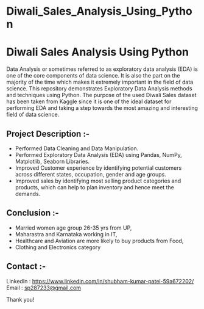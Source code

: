 # Diwali_Sales_Analysis_Using_Python
# Diwali Sales Analysis Using Python

Data Analysis or sometimes referred to as exploratory data analysis (EDA) is one of the core components of data science. It is also the part on the majority of the time which makes it extremely important in the field of data science. This repository demonstrates Exploratory Data Analysis methods and techniques using Python. The purpose of the used Diwali Sales dataset has been taken from Kaggle since it is one of the ideal dataset for performing EDA and taking a step towards the most amazing and interesting field of data science. 

## Project Description :-
<ul>
<li>Performed Data Cleaning and Data Manipulation.
<li>Performed Exploratory Data Analysis (EDA) using Pandas, NumPy, Matplotlib, Seaborn Libraries.
<li>Improved Customer experience by identifying potential customers across different states, occupation, gender and age groups.
<li>Improved sales by identifying most selling product categories and products, which can help to plan inventory and hence meet the demands.
</ul>

## Conclusion :-
<ul>
<li>Married women age group 26-35 yrs from UP, 
<li>Maharastra and Karnataka working in IT, 
<li>Healthcare and Aviation are more likely to buy products from Food, 
<li>Clothing and Electronics category
</ul>

## Contact :-
LinkedIn : https://www.linkedin.com/in/shubham-kumar-patel-59a672202/ </br>
Email : <a href="mailto:sp287233@gmail.com">sp287233@gmail.com</a>

Thank you!
